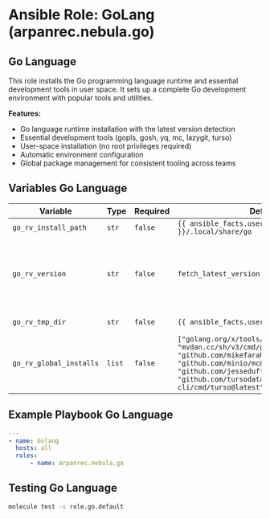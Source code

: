 # Ansible Role: GoLang (arpanrec.nebula.go)

## Go Language

This role installs the Go programming language runtime and essential development tools in user space. It sets up a complete Go development environment with popular tools and utilities.

**Features:**

- Go language runtime installation with the latest version detection
- Essential development tools (gopls, gosh, yq, mc, lazygit, turso)
- User-space installation (no root privileges required)
- Automatic environment configuration
- Global package management for consistent tooling across teams

## Variables Go Language

| Variable                | Type   | Required | Default                                                                                                                                                                                                                                      | Description                                                                                                                                                                           |
|-------------------------|--------|----------|----------------------------------------------------------------------------------------------------------------------------------------------------------------------------------------------------------------------------------------------|---------------------------------------------------------------------------------------------------------------------------------------------------------------------------------------|
| `go_rv_install_path`    | `str`  | `false`  | `{{ ansible_facts.user_dir }}/.local/share/go`                                                                                                                                                                                               | Install path for Go.                                                                                                                                                                  |
| `go_rv_version`         | `str`  | `false`  | `fetch_latest_version`                                                                                                                                                                                                                       | Exact release version of go language. Example Format `go1.23.2`. If set to `fetch_latest_version`, it will fetch the latest version from [golang](https://golang.org/VERSION?m=text). |
| `go_rv_tmp_dir`         | `str`  | `false`  | `{{ ansible_facts.user_dir }}/.tmp/go`                                                                                                                                                                                                       | Temporary cache directory for install.                                                                                                                                                |
| `go_rv_global_installs` | `list` | `false`  | `["golang.org/x/tools/gopls@latest", "mvdan.cc/sh/v3/cmd/gosh@latest", "github.com/mikefarah/yq/v4@latest", "github.com/minio/mc@latest", "github.com/jesseduffield/lazygit@latest", "github.com/tursodatabase/turso-cli/cmd/turso@latest"]` | List of global packages to install.                                                                                                                                                   |

## Example Playbook Go Language

```yaml
---
- name: Golang
  hosts: all
  roles:
      - name: arpanrec.nebula.go
```

## Testing Go Language

```bash
molecule test -s role.go.default
```
